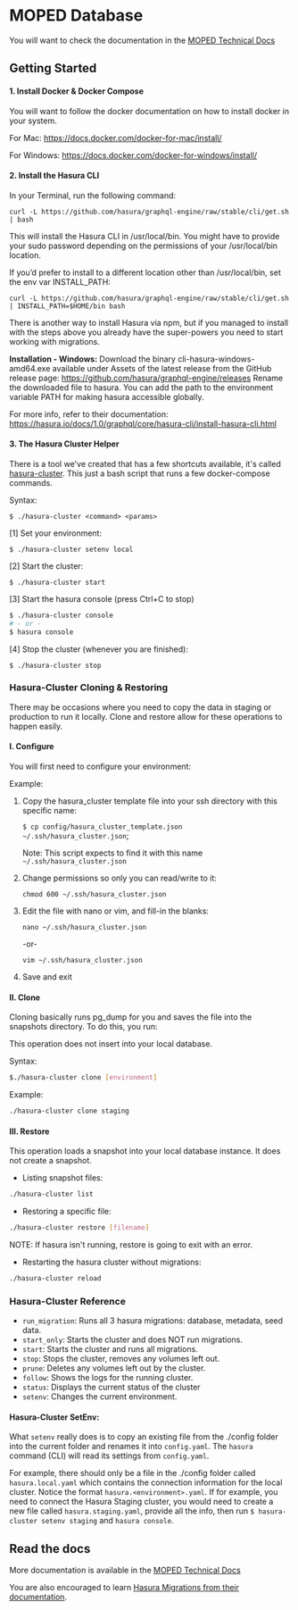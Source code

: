 # MOPED Database

You will want to check the documentation in the [MOPED Technical Docs](https://app.gitbook.com/@atd-dts/s/moped-technical-docs/dev-guides/hasura-migrations)

## Getting Started

#### 1. Install Docker & Docker Compose

You will want to follow the docker documentation on how to install docker in your system.

For Mac: https://docs.docker.com/docker-for-mac/install/

For Windows: https://docs.docker.com/docker-for-windows/install/

#### 2. Install the Hasura CLI

In your Terminal, run the following command:

```
curl -L https://github.com/hasura/graphql-engine/raw/stable/cli/get.sh | bash
```

This will install the Hasura CLI in /usr/local/bin. You might have to provide your sudo password depending on the permissions of your /usr/local/bin location.

If you’d prefer to install to a different location other than /usr/local/bin, set the env var INSTALL_PATH:

```
curl -L https://github.com/hasura/graphql-engine/raw/stable/cli/get.sh | INSTALL_PATH=$HOME/bin bash
```

There is another way to install Hasura via npm, but if you managed to install with the steps above you already have the super-powers you need to start working with migrations.

**Installation - Windows:** Download the binary cli-hasura-windows-amd64.exe available under Assets of the latest release from the GitHub release page: https://github.com/hasura/graphql-engine/releases
Rename the downloaded file to hasura. You can add the path to the environment variable PATH for making hasura accessible globally.

For more info, refer to their documentation:
https://hasura.io/docs/1.0/graphql/core/hasura-cli/install-hasura-cli.html

#### 3. The Hasura Cluster Helper

There is a tool we've created that has a few shortcuts available, it's called [hasura-cluster](https://github.com/cityofaustin/atd-moped/blob/main/moped-database/hasura-cluster).
This just a bash script that runs a few docker-compose commands.

Syntax:

```
$ ./hasura-cluster <command> <params>
```

[1] Set your environment:
```
$ ./hasura-cluster setenv local
```

[2] Start the cluster:

```
$ ./hasura-cluster start
```

[3] Start the hasura console (press Ctrl+C to stop)

```bash
$ ./hasura-cluster console
# - or -
$ hasura console
```

[4] Stop the cluster (whenever you are finished):

```
$ ./hasura-cluster stop
```

### Hasura-Cluster Cloning & Restoring

There may be occasions where you need to copy the data in staging or production to run it locally. Clone and restore allow for these operations to happen easily.

#### I. Configure

You will first need to configure your environment:

Example:

1. Copy the hasura_cluster template file into your ssh directory with this specific name:

   `$ cp config/hasura_cluster_template.json ~/.ssh/hasura_cluster.json`;

   Note: This script expects to find it with this name `~/.ssh/hasura_cluster.json`

2. Change permissions so only you can read/write to it:

   `chmod 600 ~/.ssh/hasura_cluster.json`

3. Edit the file with nano or vim, and fill-in the blanks:

   `nano ~/.ssh/hasura_cluster.json`
   
   -or-

   `vim ~/.ssh/hasura_cluster.json`

4. Save and exit

#### II. Clone

Cloning basically runs pg_dump for you and saves the file into the snapshots directory. To do this, you run:

This operation does not insert into your local database.

Syntax:

```bash
$./hasura-cluster clone [environment]
```

Example:

```bash
./hasura-cluster clone staging
```

#### III. Restore

This operation loads a snapshot into your local database instance. It does not create a snapshot.

- Listing snapshot files:

```bash
./hasura-cluster list
```

- Restoring a specific file:

```bash
./hasura-cluster restore [filename]
```

NOTE: If hasura isn't running, restore is going to exit with an error.

- Restarting the hasura cluster without migrations:

```bash
./hasura-cluster reload
```

### Hasura-Cluster Reference

- `run_migration`: Runs all 3 hasura migrations: database, metadata, seed data. 
- `start_only`: Starts the cluster and does NOT run migrations.
- `start`: Starts the cluster and runs all migrations.
- `stop`: Stops the cluster, removes any volumes left out.
- `prune`: Deletes any volumes left out by the cluster. 
- `follow`: Shows the logs for the running cluster.
- `status`: Displays the current status of the cluster
- `setenv`: Changes the current environment.

#### Hasura-Cluster SetEnv: 

What `setenv` really does is to copy an existing file from the ./config folder into
the current folder and renames it into `config.yaml`. The `hasura` command (CLI) will
read its settings from `config.yaml`.

For example, there should only be a file in the ./config folder called `hasura.local.yaml`
which contains the connection information for the local cluster. Notice the format
`hasura.<environment>.yaml`. If for example, you need to connect the Hasura Staging cluster, 
you would need to create a new file called `hasura.staging.yaml`, provide all the info, 
then run `$ hasura-cluster setenv staging` and `hasura console`.


## Read the docs

More documentation is available in the [MOPED Technical Docs](https://app.gitbook.com/@atd-dts/s/moped-technical-docs/dev-guides/hasura-migrations)

You are also encouraged to learn [Hasura Migrations from their documentation](https://hasura.io/docs/1.0/graphql/core/migrations/index.html). 

